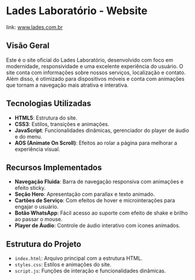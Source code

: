 # Lades Laboratório - Website

link: www.lades.com.br

## Visão Geral
Este é o site oficial do Lades Laboratório, desenvolvido com foco em modernidade, responsividade e uma excelente experiência do usuário. O site conta com informações sobre nossos serviços, localização e contato. Além disso, é otimizado para dispositivos móveis e conta com animações que tornam a navegação mais atrativa e interativa.

## Tecnologias Utilizadas
- **HTML5**: Estrutura do site.
- **CSS3**: Estilos, transições e animações.
- **JavaScript**: Funcionalidades dinâmicas, gerenciador do player de áudio e do menu.
- **AOS (Animate On Scroll)**: Efeitos ao rolar a página para melhorar a experiência visual.

## Recursos Implementados
- **Navegação Fluida**: Barra de navegação responsiva com animações e efeito sticky.
- **Seção Hero**: Apresentação com parallax e texto animado.
- **Cartões de Serviço**: Com efeitos de hover e microinterações para engajar o usuário.
- **Botão WhatsApp**: Fácil acesso ao suporte com efeito de shake e brilho ao passar o mouse.
- **Player de Áudio**: Controle de áudio interativo com ícones animados.

## Estrutura do Projeto
- `index.html`: Arquivo principal com a estrutura HTML.
- `styles.css`: Estilos e animações do site.
- `script.js`: Funções de interação e funcionalidades dinâmicas.